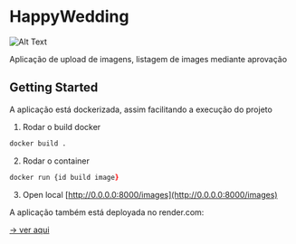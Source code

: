 # HappyWedding

![Alt Text](https://media0.giphy.com/media/v1.Y2lkPTc5MGI3NjExaGo1ZDBjNHQ0aDR4M2ExMzJ6MHIydzcxd3MwaG9ybTd0NzNlcXZ6ZiZlcD12MV9naWZzX3NlYXJjaCZjdD1n/10wwy1cJ8j2aD6/giphy.gif)

Aplicação de upload de imagens, listagem de images mediante aprovação

## Getting Started
A aplicação está dockerizada, assim facilitando a execução do projeto

1. Rodar o build docker
```zsh
docker build .
```
2. Rodar o container
```zsh
docker run {id build image}
```
3. Open local [http://0.0.0.0:8000/images](http://0.0.0.0:8000/images)


A aplicação também está deployada no render.com:

[-> ver aqui](https://happy-wedding.onrender.com/images)